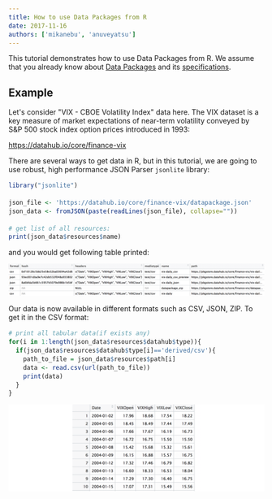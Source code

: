 ```yaml
---
title: How to use Data Packages from R
date: 2017-11-16
authors: ['mikanebu', 'anuveyatsu']
---
```


This tutorial demonstrates how to use Data Packages from R. We assume that you already know about [Data Packages](https://datahub.io/docs/data-packages) and its [specifications](https://frictionlessdata.io/specs/data-packages/).

## Example

Let's consider "VIX - CBOE Volatility Index" data here. The VIX dataset is a key measure of market expectations of near-term volatility conveyed by S&P 500 stock index option prices introduced in 1993:

https://datahub.io/core/finance-vix

There are several ways to get data in R, but in this tutorial, we are going to use robust, high performance JSON Parser `jsonlite` library:

```r
library("jsonlite")

json_file <- 'https://datahub.io/core/finance-vix/datapackage.json'
json_data <- fromJSON(paste(readLines(json_file), collapse=""))

# get list of all resources:
print(json_data$resources$name)
```

and you would get following table printed:

![](/assets/r-screenshot-resources.png)


Our data is now available in different formats such as CSV, JSON, ZIP. To get it in the CSV format:

```r
# print all tabular data(if exists any)
for(i in 1:length(json_data$resources$datahub$type)){
  if(json_data$resources$datahub$type[i]=='derived/csv'){
    path_to_file = json_data$resources$path[i]
    data <- read.csv(url(path_to_file))
    print(data)
  }
}
```

![](/assets/r-screenshot-data.png)

